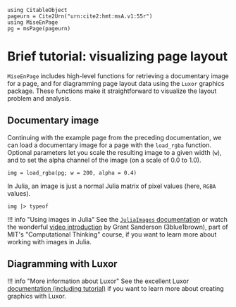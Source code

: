 ```@setup viz
using CitableObject
pageurn = Cite2Urn("urn:cite2:hmt:msA.v1:55r")
using MiseEnPage
pg = msPage(pageurn)
```

# Brief tutorial: visualizing page layout

`MiseEnPage` includes high-level functions for retrieving a documentary image for a page, and for diagramming page layout data using the `Luxor` graphics package.  These functions make it straightforward to visualize the layout problem and analysis.

## Documentary image

Continuing with the example page from the preceding documentation, we can load a documentary image for a page with the `load_rgba` function. Optional parameters let you scale the resulting image to a given width (`w`), and to set the alpha channel of the image (on a scale of 0.0 to 1.0).

```@example viz
img = load_rgba(pg; w = 200, alpha = 0.4)
```

In Julia, an image is just a normal Julia matrix of pixel values (here, `RGBA` values). 

```@example viz
img |> typeof
```


!!! info "Using images in Julia"
     See the [`JuliaImages` documentation](https://juliaimages.org/latest/) or watch the wonderful [video introduction](https://computationalthinking.mit.edu/Fall23/images_abstractions/images/) by Grant Sanderson (3blue1brown), part of MIT's "Computational Thinking" course, if you want to learn more about working with images in Julia.


## Diagramming with Luxor

!!! info "More information about Luxor"
    See the excellent Luxor [documentation (including tutorial)](https://juliagraphics.github.io/Luxor.jl/stable/) if you want to learn more about creating graphics with Luxor.


